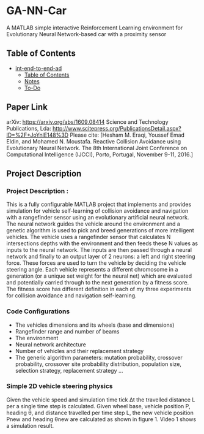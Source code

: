 # GA-NN-Car
A MATLAB simple interactive Reinforcement Learning environment for Evolutionary Neural Network-based car with a proximity sensor

## Table of Contents
- [int-end-to-end-ad](#int-end-to-end-ad)
  * [Table of Contents](#table-of-contents)
  * [Notes](#notes)
  * [To-Do](#to-do)

## Paper Link
arXiv: https://arxiv.org/abs/1609.08414
Science and Technology Publications, Lda: http://www.scitepress.org/PublicationsDetail.aspx?ID=%2F+JoYnlE148%3D
Please cite: [Hesham M. Eraqi, Youssef Emad Eldin, and Mohamed N. Moustafa. Reactive Collision Avoidance using Evolutionary Neural Network. The 8th International Joint Conference on Computational Intelligence (IJCCI), Porto, Portugal, November 9-11, 2016.]

  
## Project Description

### Project Description :
This is a fully configurable MATLAB project that implements and provides simulation for vehicle self-learning of collision avoidance and navigation with a rangefinder sensor using an evolutionary artificial neural network. The neural network guides the vehicle around the environment and a genetic algorithm is used to pick and breed generations of more intelligent vehicles.
The vehicle uses a rangefinder sensor that calculates N intersections depths with the environment and then feeds these N values as inputs to the neural network. The inputs are then passed through a neural network and finally to an output layer of 2 neurons: a left and right steering force. These forces are used to turn the vehicle by deciding the vehicle steering angle.
Each vehicle represents a different chromosome in a generation (or a unique set weight for the neural net) which are evaluated and potentially carried through to the next generation by a fitness score. The fitness score has different definition in each of my three experiments for collision avoidance and navigation self-learning.

### Code Configurations
- The vehicles dimensions and its wheels (base and dimensions)
- Rangefinder range and number of beams
- The environment
- Neural network architecture
- Number of vehicles and their replacement strategy
- The generic algorithm parameters: mutation probability, crossover probability, crossover site probability distribution, population size, selection strategy, replacement strategy …


### Simple 2D vehicle steering physics
Given the vehicle speed and simulation time tick Δt the travelled distance L per a single time step is calculated. Given wheel base, vehicle position P, heading θ, and distance travelled per time step L, the new vehicle position Pnew and heading θnew are calculated as shown in figure 1. Video 1 shows a simulation result.

